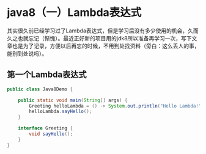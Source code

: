# java8（一）Lambda表达式

其实很久前已经学习过了Lambda表达式，但是学习后没有多少使用的机会，久而久之也就忘记（惭愧）。最近正好新的项目用的jdk8所以准备再学习一次，写下文章也是为了记录，方便以后再忘的时候，不用到处找资料（旁白：这么丢人的事，能别到处说吗）。

## 第一个Lambda表达式

```java
public class Java8Demo {

    public static void main(String[] args) {
        Greeting helloLambda = () -> System.out.println("Hello Lambda!");
        helloLambda.sayHello();
    }

    interface Greeting {
        void sayHello();
    }
}
```

